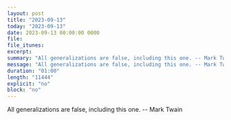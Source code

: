 ```yaml
---
layout: post
title: "2023-09-13"
today: "2023-09-13"
date: 2023-09-13 00:00:00 0000
file:
file_itunes:
excerpt:
summary: "All generalizations are false, including this one. -- Mark Twain"
message: "All generalizations are false, including this one. -- Mark Twain"
duration: "01:00"
length: "11444"
explicit: "no"
block: "no"
---
```

All generalizations are false, including this one. -- Mark Twain

